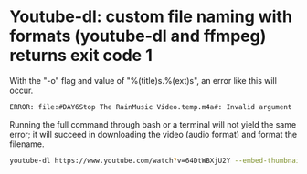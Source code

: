 # Youtube-dl: custom file naming with formats (youtube-dl and ffmpeg) returns exit code 1
With the "-o" flag and value of "%(title)s.%(ext)s", an error like this will occur.

```sh
ERROR: file:#DAY6Stop The RainMusic Video.temp.m4a#: Invalid argument
```

Running the full command through bash or a terminal will not yield the same error; it will succeed in downloading the video (audio format) and format the filename.

```sh
youtube-dl https://www.youtube.com/watch?v=64DtWBXjU2Y --embed-thumbnail  --add-metadata  --format m4a -i  -o "%(title)s.%(ext)s"
``` 
